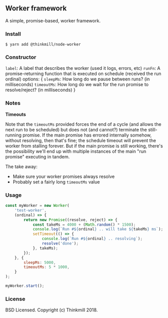 ## Worker framework

A simple, promise-based, worker framework.

### Install
```
$ yarn add @thinkmill/node-worker
```

### Constructor
`label`: A label that describes the worker (used it logs, errors, etc)
`runFn`: A promise-returning function that is executed on schedule (received the run ordinal)
options: {
	`sleepMs`: How long do we pause between runs? (in milliseconds)
	`timeoutMs`: How long do we wait for the run promise to resolve/reject? (in milliseconds)
}

### Notes
**Timeouts**

Note that the `timeoutMs` provided forces the end of a cycle (and allows the next run to be scheduled) but does not (and cannot?) terminate the still-running promise. If the main promise has errored internally somehow, without resolving, then that's fine; the schedule timeout will prevent the worker from stalling forever. But if the main promise is still working, there's the possibility we'll end up with multiple instances of the main "run promise" executing in tandem.

The take away:
- Make sure your worker promises always resolve
- Probably set a fairly long `timeoutMs` value

### Usage
```js
const myWorker = new Worker(
	'test-worker',
	(ordinal) => {
		return new Promise((resolve, reject) => {
			const takeMs = 4000 + (Math.random() * 1500);
			console.log(`Run #${ordinal} .. will take ${takeMs} ms`);
			setTimeout(() => {
				console.log(`Run #${ordinal} .. resolving`);
				resolve('done');
			}, takeMs);
		});
	}, {
		sleepMs: 5000,
		timeoutMs: 5 * 1000,
	}
);

myWorker.start();
```

### License
BSD Licensed. Copyright (c) Thinkmill 2018.
